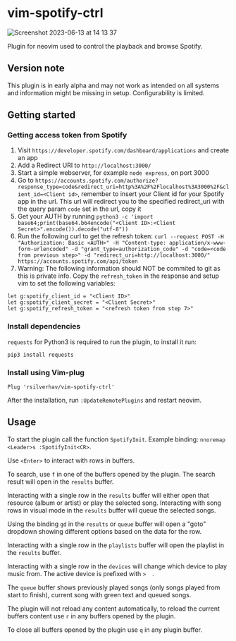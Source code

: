 # vim-spotify-ctrl
![Screenshot 2023-06-13 at 14 13 37](https://github.com/rsilverhav/vim-spotify-ctrl/assets/1221817/0e48b14f-abf3-4832-90df-da9a0a791f56)

Plugin for neovim used to control the playback and browse Spotify.

## Version note
This plugin is in early alpha and may not work as intended on all systems and information might be missing in setup. Configurability is limited.

## Getting started

### Getting access token from Spotify
1. Visit `https://developer.spotify.com/dashboard/applications` and create an app
2. Add a Redirect URI to `http://localhost:3000/`
3. Start a simple webserver, for example `node express`, on port 3000
4. Go to `https://accounts.spotify.com/authorize?response_type=code&redirect_uri=http%3A%2F%2Flocalhost%3A3000%2F&client_id=<Client id>`, remember to insert your Client id for your Spotify app in the url. This url will redirect you to the specified redirect_uri with the query param `code` set in the url, copy it
7. Get your AUTH by running `python3 -c 'import base64;print(base64.b64encode("<Client ID>:<Client Secret>".encode()).decode("utf-8"))`
6. Run the following curl to get the refresh token: `curl --request POST -H "Authorization: Basic <AUTH>" -H "Content-type: application/x-www-form-urlencoded" -d "grant_type=authorization_code" -d "code=<code from previous step>" -d "redirect_uri=http://localhost:3000/" https://accounts.spotify.com/api/token`
7. Warning: The following information should NOT be commited to git as this is private info. Copy the `refresh_token` in the response and setup vim to set the following variables:
```
let g:spotify_client_id = "<Client ID>"
let g:spotify_client_secret = "<Client Secret>"
let g:spotify_refresh_token = "<refresh token from step 7>"
```

### Install dependencies
`requests` for Python3 is required to run the plugin, to install it run:
```
pip3 install requests
```

### Install using Vim-plug
```
Plug 'rsilverhav/vim-spotify-ctrl'
```
After the installation, run `:UpdateRemotePlugins` and restart neovim.

## Usage
To start the plugin call the function `SpotifyInit`. Example binding: `nnoremap <Leader>s :SpotifyInit<CR>`.

Use `<Enter>` to interact with rows in buffers.

To search, use `f` in one of the buffers opened by the plugin. The search result will open in the `results` buffer.

Interacting with a single row in the `results` buffer will either open that resource (album or artist) or play the selected song. Interacting with song rows in visual mode in the `results` buffer will queue the selected songs.

Using the binding `gd` in the `results` or `queue` buffer will open a "goto" dropdown showing different options based on the data for the row.

Interacting with a single row in the `playlists` buffer will open the playlist in the `results` buffer.

Interacting with a single row in the `devices` will change which device to play music from. The active device is prefixed with `>  `.

The `queue` buffer shows previously played songs (only songs played from start to finish), current song with green text and queued songs.

The plugin will not reload any content automatically, to reload the current buffers content use `r` in any buffers opened by the plugin.

To close all buffers opened by the plugin use `q` in any plugin buffer.
